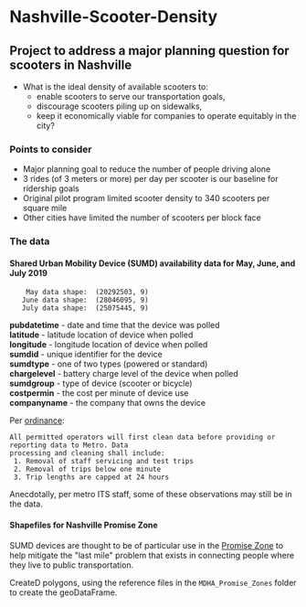 # Nashville-Scooter-Density

## Project to address a major planning question for scooters in Nashville
 * What is the ideal density of available scooters to:
    * enable scooters to serve our transportation goals,
    * discourage scooters piling up on sidewalks,
    * keep it economically viable for companies to operate equitably in the city?
### Points to consider
* Major planning goal to reduce the number of people driving alone
* 3 rides (of 3 meters or more) per day per scooter is our baseline for ridership goals
* Original pilot program limited scooter density to 340 scooters per square mile
* Other cities have limited the number of scooters per block face


### The data
#### Shared Urban Mobility Device (SUMD) availability data for May, June, and July 2019  
```
    May data shape:  (20292503, 9)
   June data shape:  (28046095, 9)
   July data shape:  (25075445, 9)
   ```

**pubdatetime** - date and time that the device was polled  
**latitude** - latitude location of device when polled  
**longitude** - longitude location of device when polled  
**sumdid** - unique identifier for the device  
**sumdtype** - one of two types (powered or standard)  
**chargelevel** - battery charge level of the device when polled  
**sumdgroup** - type of device (scooter or bicycle)  
**costpermin** - the cost per minute of device use  
**companyname** - the company that owns the device

Per [ordinance](https://www.nashville.gov/Metro-Clerk/Legislative/Ordinances/Details/7d2cf076-b12c-4645-a118-b530577c5ee8/2015-2019/BL2018-1202.aspx): 
```
All permitted operators will first clean data before providing or reporting data to Metro. Data 
processing and cleaning shall include:  
 1. Removal of staff servicing and test trips
 2. Removal of trips below one minute
 3. Trip lengths are capped at 24 hours
 ```
Anecdotally, per metro ITS staff, some of these observations may still be in the data.

#### Shapefiles for Nashville Promise Zone 
SUMD devices are thought to be of particular use in the [Promise Zone](https://www.nashville.gov/Mayors-Office/Promise-Zone/Basics.aspx) to help mitigate the "last mile" problem that exists in connecting people where they live to public transportation.

CreateD polygons, using the reference files  in the `MDHA_Promise_Zones` folder to create the geoDataFrame.

